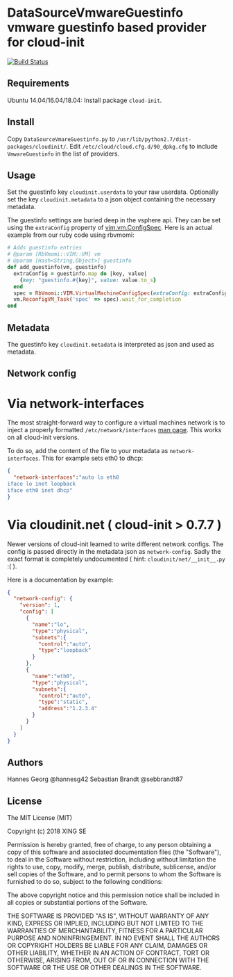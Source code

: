 DataSourceVmwareGuestinfo  vmware guestinfo based provider for cloud-init
====================

[![Build Status](https://travis-ci.org/xing/cloudinit-vmware-guestinfo.svg?branch=master)](https://travis-ci.org/xing/cloudinit-vmware-guestinfo)

Requirements
------------------

Ubuntu 14.04/16.04/18.04: Install package `cloud-init`.


Install
---------------

Copy `DataSourceVmareGuestinfo.py` to `/usr/lib/python2.7/dist-packages/cloudinit/`.
Edit `/etc/cloud/cloud.cfg.d/90_dpkg.cfg` to include `VmwareGuestinfo` in the list of providers.

Usage
----------------

Set the guestinfo key `cloudinit.userdata` to your raw userdata. Optionally set the key `cloudinit.metadata` to a json object containing the necessary metadata.

The guestinfo settings are buried deep in the vsphere api. They can be set using the `extraConfig` property of [vim.vm.ConfigSpec](https://pubs.vmware.com/vsphere-60/index.jsp?topic=%2Fcom.vmware.wssdk.apiref.doc%2Fvim.vm.ConfigSpec.html). Here is an actual example from our ruby code using rbvmomi:

```ruby
# Adds guestinfo entries
# @param [RbVmomi::VIM::VM] vm
# @param [Hash<String,Object>] guestinfo
def add_guestinfo(vm, guestinfo)
  extraConfig = guestinfo.map do |key, value|
    {key: "guestinfo.#{key}", value: value.to_s}
  end
  spec = RbVmomi::VIM.VirtualMachineConfigSpec(extraConfig: extraConfig)
  vm.ReconfigVM_Task('spec' => spec).wait_for_completion
end
```

Metadata
---------------

The guestinfo key `cloudinit.metadata` is interpreted as json and used as metadata.


Network config
---------------

Via network-interfaces
=========================

The most straight-forward way to configure a virtual machines network is to inject a properly formatted `/etc/network/interfaces` [man page](http://manpages.ubuntu.com/manpages/xenial/man5/interfaces.5.html). This works on all cloud-init versions.

To do so, add the content of the file to your metadata as `network-interfaces`. This for example sets eth0 to dhcp:

```json
{
  "network-interfaces":"auto lo eth0
iface lo inet loopback
iface eth0 inet dhcp"
}
```


Via cloudinit.net ( cloud-init > 0.7.7 )
=================================

Newer versions of cloud-init learned to write different network configs. The config is passed directly in the metadata json as `network-config`. Sadly the exact format is completely undocumented ( hint: `cloudinit/net/__init__.py` :( ).

Here is a documentation by example:

```json
{
  "network-config": {
    "version": 1,
    "config": [
      {
        "name":"lo",
        "type":"physical",
        "subnets":{
          "control":"auto",
          "type":"loopback"
        }
      },
      {
        "name":"eth0",
        "type":"physical",
        "subnets":{
          "control":"auto",
          "type":"static",
          "address":"1.2.3.4"
        }
      }
    ]
  }
}

```

Authors
------------------

Hannes Georg @hannesg42
Sebastian Brandt @sebbrandt87

License
-----------------

The MIT License (MIT)

Copyright (c) 2018 XING SE

Permission is hereby granted, free of charge, to any person obtaining a copy
of this software and associated documentation files (the "Software"), to deal
in the Software without restriction, including without limitation the rights
to use, copy, modify, merge, publish, distribute, sublicense, and/or sell
copies of the Software, and to permit persons to whom the Software is
furnished to do so, subject to the following conditions:

The above copyright notice and this permission notice shall be included in
all copies or substantial portions of the Software.

THE SOFTWARE IS PROVIDED "AS IS", WITHOUT WARRANTY OF ANY KIND, EXPRESS OR
IMPLIED, INCLUDING BUT NOT LIMITED TO THE WARRANTIES OF MERCHANTABILITY,
FITNESS FOR A PARTICULAR PURPOSE AND NONINFRINGEMENT. IN NO EVENT SHALL THE
AUTHORS OR COPYRIGHT HOLDERS BE LIABLE FOR ANY CLAIM, DAMAGES OR OTHER
LIABILITY, WHETHER IN AN ACTION OF CONTRACT, TORT OR OTHERWISE, ARISING FROM,
OUT OF OR IN CONNECTION WITH THE SOFTWARE OR THE USE OR OTHER DEALINGS IN
THE SOFTWARE.
